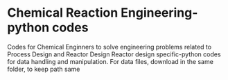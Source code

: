 
# Chemical Reaction Engineering-python codes
 
Codes for Chemical Enginners to solve engineering problems related to Process Design and Reactor Design
Reactor design specific-python codes for data handling and manipulation. For data files, download in the same folder, to keep path same
